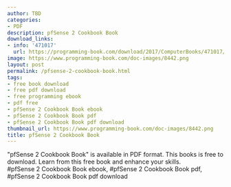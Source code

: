 ```yaml
---
author: TBD
categories:
- PDF
description: pfSense 2 Cookbook Book
download_links:
- info: '471017'
  url: https://programming-book.com/download/2017/ComputerBooks/471017/pfSense 2 Cookbook.pdf
image: https://www.programming-book.com/doc-images/8442.png
layout: post
permalink: /pfsense-2-cookbook-book.html
tags:
- free book download
- free pdf download
- free programming ebook
- pdf free
- pfSense 2 Cookbook Book ebook
- pfSense 2 Cookbook Book pdf
- pfSense 2 Cookbook Book pdf download
thumbnail_url: https://www.programming-book.com/doc-images/8442.png
title: pfSense 2 Cookbook Book
---
```


 
<div class="item-desc text-justify">
  "pfSense 2 Cookbook Book" is available in PDF format. This books is free to download. Learn from this free book and enhance your skills.
  <br>
  #pfSense 2 Cookbook Book ebook, #pfSense 2 Cookbook Book pdf, #pfSense 2 Cookbook Book pdf download
</div>